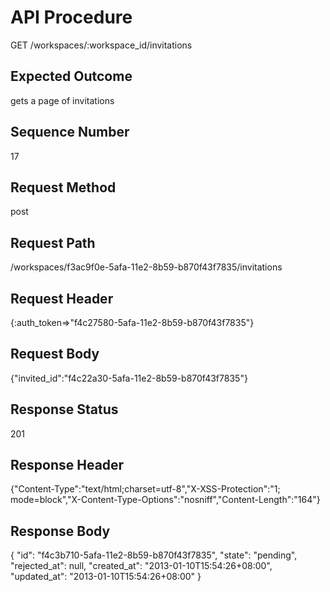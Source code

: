 # API Procedure
GET /workspaces/:workspace_id/invitations
## Expected Outcome
gets a page of invitations
## Sequence Number
17
## Request Method
post
## Request Path
/workspaces/f3ac9f0e-5afa-11e2-8b59-b870f43f7835/invitations
## Request Header
{:auth_token=>"f4c27580-5afa-11e2-8b59-b870f43f7835"}
## Request Body
{"invited_id":"f4c22a30-5afa-11e2-8b59-b870f43f7835"}

## Response Status
201
## Response Header
{"Content-Type":"text/html;charset=utf-8","X-XSS-Protection":"1; mode=block","X-Content-Type-Options":"nosniff","Content-Length":"164"}

## Response Body
{
  "id": "f4c3b710-5afa-11e2-8b59-b870f43f7835",
  "state": "pending",
  "rejected_at": null,
  "created_at": "2013-01-10T15:54:26+08:00",
  "updated_at": "2013-01-10T15:54:26+08:00"
}
